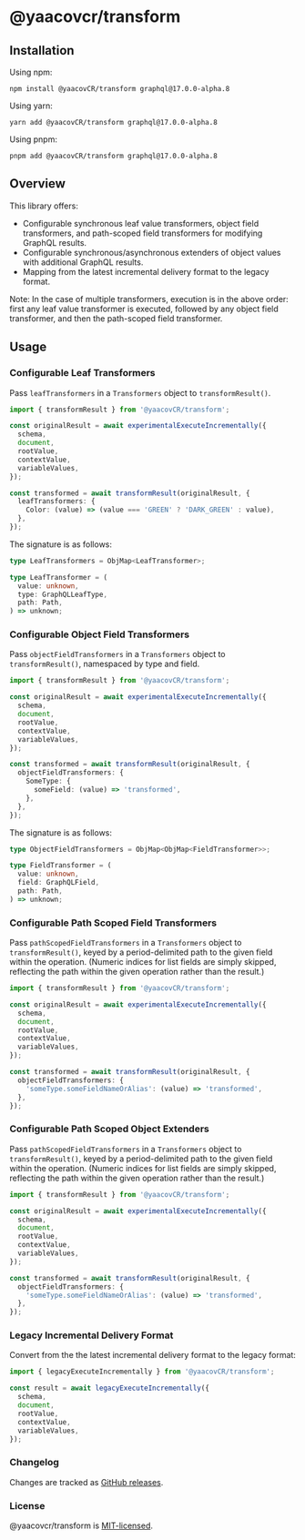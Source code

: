 # @yaacovcr/transform

## Installation

Using npm:

```
npm install @yaacovCR/transform graphql@17.0.0-alpha.8
```

Using yarn:

```
yarn add @yaacovCR/transform graphql@17.0.0-alpha.8
```

Using pnpm:

```
pnpm add @yaacovCR/transform graphql@17.0.0-alpha.8
```

## Overview

This library offers:

- Configurable synchronous leaf value transformers, object field transformers, and path-scoped field transformers for modifying GraphQL results.
- Configurable synchronous/asynchronous extenders of object values with additional GraphQL results.
- Mapping from the latest incremental delivery format to the legacy format.

Note: In the case of multiple transformers, execution is in the above order: first any leaf value transformer is executed, followed by any object field transformer, and then the path-scoped field transformer.

## Usage

### Configurable Leaf Transformers

Pass `leafTransformers` in a `Transformers` object to `transformResult()`.

```ts
import { transformResult } from '@yaacovCR/transform';

const originalResult = await experimentalExecuteIncrementally({
  schema,
  document,
  rootValue,
  contextValue,
  variableValues,
});

const transformed = await transformResult(originalResult, {
  leafTransformers: {
    Color: (value) => (value === 'GREEN' ? 'DARK_GREEN' : value),
  },
});
```

The signature is as follows:

```ts
type LeafTransformers = ObjMap<LeafTransformer>;

type LeafTransformer = (
  value: unknown,
  type: GraphQLLeafType,
  path: Path,
) => unknown;
```

### Configurable Object Field Transformers

Pass `objectFieldTransformers` in a `Transformers` object to `transformResult()`, namespaced by type and field.

```ts
import { transformResult } from '@yaacovCR/transform';

const originalResult = await experimentalExecuteIncrementally({
  schema,
  document,
  rootValue,
  contextValue,
  variableValues,
});

const transformed = await transformResult(originalResult, {
  objectFieldTransformers: {
    SomeType: {
      someField: (value) => 'transformed',
    },
  },
});
```

The signature is as follows:

```ts
type ObjectFieldTransformers = ObjMap<ObjMap<FieldTransformer>>;

type FieldTransformer = (
  value: unknown,
  field: GraphQLField,
  path: Path,
) => unknown;
```

### Configurable Path Scoped Field Transformers

Pass `pathScopedFieldTransformers` in a `Transformers` object to `transformResult()`, keyed by a period-delimited path to the given field within the operation. (Numeric indices for list fields are simply skipped, reflecting the path within the given operation rather than the result.)

```ts
import { transformResult } from '@yaacovCR/transform';

const originalResult = await experimentalExecuteIncrementally({
  schema,
  document,
  rootValue,
  contextValue,
  variableValues,
});

const transformed = await transformResult(originalResult, {
  objectFieldTransformers: {
    'someType.someFieldNameOrAlias': (value) => 'transformed',
  },
});
```

### Configurable Path Scoped Object Extenders

Pass `pathScopedFieldTransformers` in a `Transformers` object to `transformResult()`, keyed by a period-delimited path to the given field within the operation. (Numeric indices for list fields are simply skipped, reflecting the path within the given operation rather than the result.)

```ts
import { transformResult } from '@yaacovCR/transform';

const originalResult = await experimentalExecuteIncrementally({
  schema,
  document,
  rootValue,
  contextValue,
  variableValues,
});

const transformed = await transformResult(originalResult, {
  objectFieldTransformers: {
    'someType.someFieldNameOrAlias': (value) => 'transformed',
  },
});
```

### Legacy Incremental Delivery Format

Convert from the the latest incremental delivery format to the legacy format:

```ts
import { legacyExecuteIncrementally } from '@yaacovCR/transform';

const result = await legacyExecuteIncrementally({
  schema,
  document,
  rootValue,
  contextValue,
  variableValues,
});
```

### Changelog

Changes are tracked as [GitHub releases](https://github.com/yaacovCR/transform/releases).

### License

@yaacovcr/transform is [MIT-licensed](./LICENSE).
